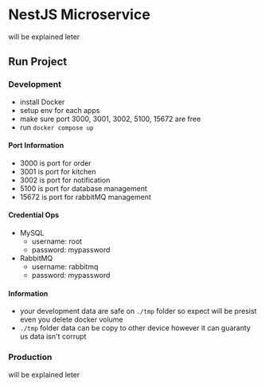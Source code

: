 # NestJS Microservice

will be explained leter

## Run Project

### Development

- install Docker
- setup env for each apps
- make sure port 3000, 3001, 3002, 5100, 15672 are free
- run `docker compose up`

#### Port Information

- 3000 is port for order
- 3001 is port for kitchen
- 3002 is port for notification
- 5100 is port for database management
- 15672 is port for rabbitMQ management

#### Credential Ops

- MySQL
  - username: root
  - password: mypassword
- RabbitMQ
  - username: rabbitmq
  - password: mypassword

#### Information

- your development data are safe on `./tmp` folder so expect will be presist even you delete docker volume
- `./tmp` folder data can be copy to other device however it can guaranty us data isn't corrupt

### Production

will be explained leter
